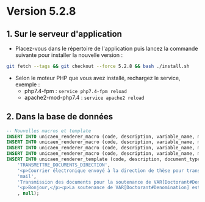 # Version 5.2.8

## 1. Sur le serveur d'application

- Placez-vous dans le répertoire de l'application puis lancez la commande suivante
  pour installer la nouvelle version :

```bash
git fetch --tags && git checkout --force 5.2.8 && bash ./install.sh
```

- Selon le moteur PHP que vous avez installé, rechargez le service, exemple :
    - php7.4-fpm         : `service php7.4-fpm reload`
    - apache2-mod-php7.4 : `service apache2 reload`

## 2. Dans la base de données

```SQL
-- Nouvelles macros et template
INSERT INTO unicaen_renderer_macro (code, description, variable_name, methode_name) VALUES ('Url#Serment', '<p>Retourne le lien vers le téléchargement du serment du docteur</p>', 'Url', 'getSermentDocteur');
INSERT INTO unicaen_renderer_macro (code, description, variable_name, methode_name) VALUES ('Url#ProcesVerbal', '<p>Retourne le lien vers le téléchargement du procés verbal</p>', 'Url', 'getProcesVerbal');
INSERT INTO unicaen_renderer_macro (code, description, variable_name, methode_name) VALUES ('Url#RapportSoutenance', '<p>Retourne le lien vers le téléchargement du rapport de soutenance</p>', 'Url', 'getRapportSoutenance');
INSERT INTO unicaen_renderer_macro (code, description, variable_name, methode_name) VALUES ('Url#RapportTechnique', '<p>Retourne le lien vers le téléchargement du rapport technique</p>', 'Url', 'getRapportTechnique');
INSERT INTO unicaen_renderer_template (code, description, document_type, document_sujet, document_corps, document_css) VALUES (
    'TRANSMETTRE_DOCUMENTS_DIRECTION', 
    '<p>Courrier électronique envoyé à la direction de thèse pour transmission de documents avant soutenance</p>', 
    'mail', 
    'Transmission des documents pour la soutenance de VAR[Doctorant#Denomination]', 
    '<p>Bonjour,</p><p>La soutenance de VAR[Doctorant#Denomination] est imminente.<br />Vous retrouverez ci-dessous les liens pour télécharger les documents utiles pour la soutenance.</p><p>Document pour la soutenance :<br />- Serment du docteur : VAR[Url#Serment]<br />- Procès verbal : VAR[Url#ProcesVerbal]<br />- Rapport de soutenance : VAR[Url#RapportSoutenance]<br /><br />Bonne journée,<br />L''équipe SyGAL</p>'
    , null);
```